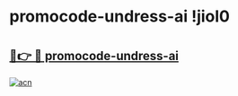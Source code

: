 # promocode-undress-ai !jiol0

# <h2><a href="https://4wddwg.esa.edu.pl?title=promocode-undress-ai&ref=jiol0">🔗👉 🔴 promocode-undress-ai</a></h2>

[![acn](https://github.com/user-attachments/assets/0f9c940e-d8b0-45ae-aac7-cd30a18b3e1c)](https://4wddwg.esa.edu.pl?title=promocode-undress-ai&ref=jiol0)

